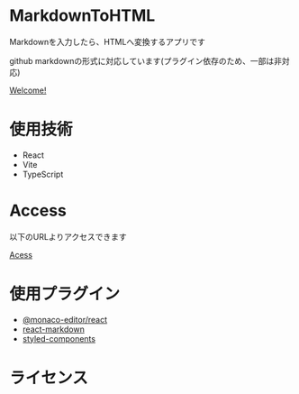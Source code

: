 # MarkdownToHTML

Markdownを入力したら、HTMLへ変換するアプリです

github markdownの形式に対応しています(プラグイン依存のため、一部は非対応)

[Welcome!]("./doc/image.gif")


# 使用技術

- React
- Vite
- TypeScript

# Access

以下のURLよりアクセスできます

[Acess](https://kip2.github.io/MarkdownToHTML/)

# 使用プラグイン
- [@monaco-editor/react](https://www.npmjs.com/package/@monaco-editor/react)
- [react-markdown](https://www.npmjs.com/package/react-markdown?activeTab=readme)
- [styled-components](https://www.npmjs.com/package/styled-components)

# ライセンス